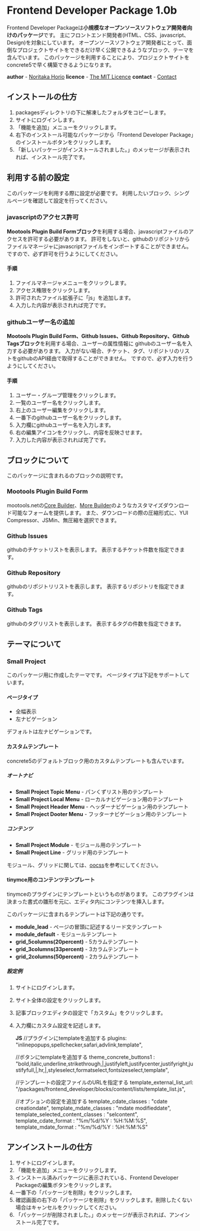 Frontend Developer Package 1.0b
===============================

Frontend Developer Packageは**小規模なオープンソースソフトウェア開発者向けのパッケージ**です。
主にフロントエンド開発者(HTML、CSS、javascript、Design)を対象にしています。
オープンソースソフトウェア開発者にとって、面倒なプロジェクトサイトをできるだけ早く公開できるようなブロック、テーマを含んでいます。
このパッケージを利用することにより、プロジェクトサイトをconcrete5で早く構築できるようになります。

**author** - [Noritaka Horio](http://sharedhat.com)
**licence** - [The MIT Licence](http://www.opensource.org/licenses/mit-license.php)
**contact** - [Contact](mailto:holy.shared.design@gmail.com)

インストールの仕方
--------------------------------

1. packagesディレクトリの下に解凍したフォルダをコピーします。
2. サイトにログインします。
3. 「機能を追加」メニューをクリックします。
4. 右下のインストール可能なパッケージから「Frontend Developer Package」のインストールボタンをクリックします。
5. 「新しいパッケージがインストールされました。」のメッセージが表示されれば、インストール完了です。


利用する前の設定
--------------------------------

このパッケージを利用する際に設定が必要です。
利用したいブロック、シングルページを確認して設定を行ってください。


### javascriptのアクセス許可

**Mootools Plugin Build Formブロック**を利用する場合、javascriptファイルのアクセスを許可する必要があります。
許可をしないと、githubのリポジトリからファイルマネージャにjavascriptファイルをインポートすることができません。
ですので、必ず許可を行うようにしてください。

#### 手順

1. ファイルマネージャメニューをクリックします。
2. アクセス権限をクリックします。
3. 許可されたファイル拡張子に「js」を追加します。
4. 入力した内容が表示されれば完了です。


### githubユーザー名の追加

**Mootools Plugin Build Form、Github Issues、Github Repository、Github Tagsブロック**を利用する場合、ユーザーの属性情報に
githubのユーザー名を入力する必要があります。
入力がない場合、チケット、タグ、リポジトリのリストをgithubのAPI経由で取得することができません。
ですので、必ず入力を行うようにしてください。



#### 手順

1. ユーザー・グループ管理をクリックします。
2. 一覧のユーザー名をクリックします。
3. 右上のユーザー編集をクリックします。
4. 一番下のgithubユーザー名をクリックします。
5. 入力欄にgithubユーザー名を入力します。
6. 右の編集アイコンをクリックし、内容を反映させます。
7. 入力した内容が表示されれば完了です。



ブロックについて
--------------------------------

このパッケージに含まれるのブロックの説明です。

### Mootools Plugin Build Form
mootools.netの[Core Builder](http://mootools.net/core)、[More Builder](http://mootools.net/more)のようなカスタマイズダウンロード可能なフォームを提供します。
また、ダウンロードの際の圧縮形式に、YUI Compressor、JSMin、無圧縮を選択できます。

### Github Issues
githubのチケットリストを表示します。
表示するチケット件数を指定できます。

### Github Repository
githubのリポジトリリストを表示します。
表示するリポジトリを指定できます。

### Github Tags
githubのタグリリストを表示します。
表示するタグの件数を指定できます。


テーマについて
--------------------------------

### Small Project

このパッケージ用に作成したテーマです。
ページタイプは下記をサポートしています。

#### ページタイプ

* 全幅表示
* 左ナビゲーション

デフォルトは左ナビゲーションです。

#### カスタムテンプレート

concrete5のデフォルトブロック用のカスタムテンプレートも含んでいます。

##### オートナビ

* **Small Project Topic Menu** - パンくずリスト用のテンプレート
* **Small Project Local Menu** - ローカルナビゲーション用のテンプレート
* **Small Project Header Menu** - ヘッダーナビゲーション用のテンプレート
* **Small Project Dooter Menu** - フッターナビゲーション用のテンプレート

##### コンテンツ

* **Small Project Module** - モジュール用のテンプレート
* **Small Project Line** - グリッド用のテンプレート

モジュール、グリッドに関しては、[oocss](http://wiki.github.com/stubbornella/oocss/)を参考にしてください。



#### tinymce用のコンテンツテンプレート

tinymceのプラグインにテンプレートというものがあります。
このプラグインは決まった書式の雛形を元に、エディタ内にコンテンツを挿入します。

このパッケージに含まれるテンプレートは下記の通りです。

* **module_lead** - ページの冒頭に記述するリード文テンプレート
* **module_default** - モジュールテンプレート
* **grid_5columns(20percent)** - 5カラムテンプレート
* **grid_3columns(33percent)** - 3カラムテンプレート
* **grid_2columns(50percent)** - 2カラムテンプレート


##### 設定例

1. サイトにログインします。
2. サイト全体の設定をクリックします。
3. 記事ブロックエディタの設定で「カスタム」をクリックします。
4. 入力欄にカスタム設定を記述します。

	**JS**
	//プラグインにtemplateを追加する
	plugins: "inlinepopups,spellchecker,safari,advlink,template",

	//ボタンにtemplateを追加する
	theme_concrete_buttons1 : "bold,italic,underline,strikethrough,|,justifyleft,justifycenter,justifyright,justifyfull,|,hr,|,styleselect,formatselect,fontsizeselect,template",

	//テンプレートの設定ファイルのURLを指定する
	template_external_list_url: "/packages/frontend_developer/blocks/content/lists/template_list.js",

	//オプションの設定を追加する
	template_cdate_classes : "cdate creationdate",
	template_mdate_classes : "mdate modifieddate",
	template_selected_content_classes : "selcontent",
	template_cdate_format : "%m/%d/%Y : %H:%M:%S",
	template_mdate_format : "%m/%d/%Y : %H:%M:%S"



アンインストールの仕方
--------------------------------

1. サイトにログインします。
2. 「機能を追加」メニューをクリックします。
3. インストール済みパッケージに表示されている、Frontend Developer Packageの編集ボタンをクリックします。
4. 一番下の「パッケージを削除」をクリックします。
5. 確認画面の右下の「パッケージを削除」をクリックします。削除したくない場合はキャンセルをクリックしてください。
6. 「パッケージが削除されました。」のメッセージが表示されれば、アンインストール完了です。